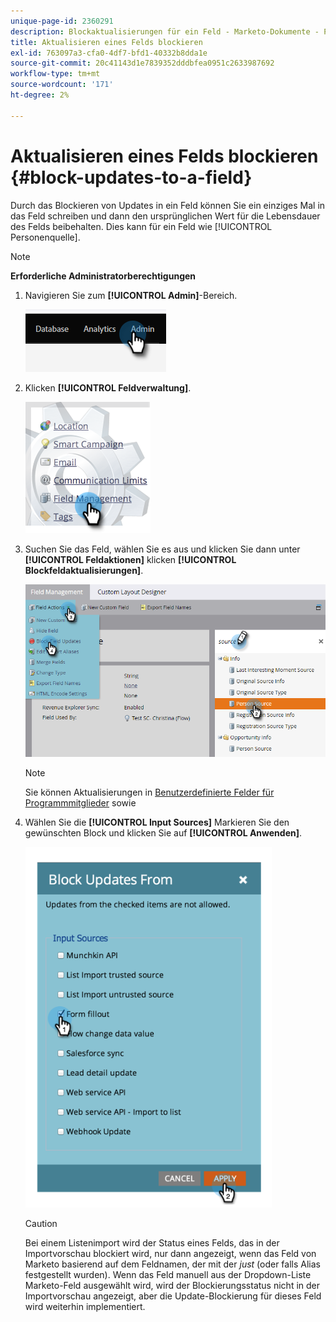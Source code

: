```yaml
---
unique-page-id: 2360291
description: Blockaktualisierungen für ein Feld - Marketo-Dokumente - Produktdokumentation
title: Aktualisieren eines Felds blockieren
exl-id: 763097a3-cfa0-4df7-bfd1-40332b8dda1e
source-git-commit: 20c41143d1e7839352dddbfea0951c2633987692
workflow-type: tm+mt
source-wordcount: '171'
ht-degree: 2%

---
```


# Aktualisieren eines Felds blockieren {#block-updates-to-a-field}

Durch das Blockieren von Updates in ein Feld können Sie ein einziges Mal in das Feld schreiben und dann den ursprünglichen Wert für die Lebensdauer des Felds beibehalten. Dies kann für ein Feld wie [!UICONTROL Personenquelle].

>[!NOTE]
>
>**Erforderliche Administratorberechtigungen**

1. Navigieren Sie zum **[!UICONTROL Admin]**-Bereich.

   ![](assets/block-updates-to-a-field-1.png)

1. Klicken **[!UICONTROL Feldverwaltung]**.

   ![](assets/block-updates-to-a-field-2.png)

1. Suchen Sie das Feld, wählen Sie es aus und klicken Sie dann unter **[!UICONTROL Feldaktionen]** klicken **[!UICONTROL Blockfeldaktualisierungen]**.

   ![](assets/block-updates-to-a-field-3.png)

   >[!NOTE]
   >
   >Sie können Aktualisierungen in [Benutzerdefinierte Felder für Programmmitglieder](/help/marketo/product-docs/core-marketo-concepts/programs/working-with-programs/program-member-custom-fields.md) sowie

1. Wählen Sie die **[!UICONTROL Input Sources]** Markieren Sie den gewünschten Block und klicken Sie auf **[!UICONTROL Anwenden]**.

   ![](assets/block-updates-to-a-field-4.png)

   >[!CAUTION]
   >
   >Bei einem Listenimport wird der Status eines Felds, das in der Importvorschau blockiert wird, nur dann angezeigt, wenn das Feld von Marketo basierend auf dem Feldnamen, der mit der _just_ (oder falls Alias festgestellt wurden). Wenn das Feld manuell aus der Dropdown-Liste Marketo-Feld ausgewählt wird, wird der Blockierungsstatus nicht in der Importvorschau angezeigt, aber die Update-Blockierung für dieses Feld wird weiterhin implementiert.
